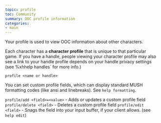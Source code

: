 ```yaml
---
topic: profile
toc: Community
summary: OOC profile information
categories:
- main
---
```

Your profile is used to view OOC information about other characters. 

Each character has a **character profile** that is unique to that particular game. If you have a handle, people viewing your character profile may also see a link to your handle profile depends on your handle privacy settings (see %xhhelp handles` for more info.)

`profile <name or handle>`

You can set custom profile fields, which can display standard MUSH formatting codes (like ansi and linebreaks).  See `help formatting`.   

`profile/add <field>=<value>` - Adds or updates a custom profile field
`profile/delete <field>` - Deletes a custom profile field
`profile/edit <field>` - Snags the field into your input buffer, if
       your client allows.  (see `help edit`)
